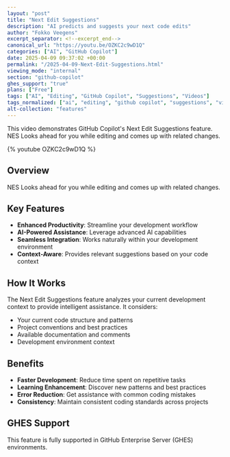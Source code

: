 ```yaml
---
layout: "post"
title: "Next Edit Suggestions"
description: "AI predicts and suggests your next code edits"
author: "Fokko Veegens"
excerpt_separator: <!--excerpt_end-->
canonical_url: "https://youtu.be/OZKC2c9wD1Q"
categories: ["AI", "GitHub Copilot"]
date: 2025-04-09 09:37:02 +00:00
permalink: "/2025-04-09-Next-Edit-Suggestions.html"
viewing_mode: "internal"
section: "github-copilot"
ghes_support: "true"
plans: ["Free"]
tags: ["AI", "Editing", "GitHub Copilot", "Suggestions", "Videos"]
tags_normalized: ["ai", "editing", "github copilot", "suggestions", "videos"]
alt-collection: "features"
---
```


This video demonstrates GitHub Copilot's Next Edit Suggestions feature. NES Looks ahead for you while editing and comes up with related changes.<!--excerpt_end-->

{% youtube OZKC2c9wD1Q %}

## Overview

NES Looks ahead for you while editing and comes up with related changes.

## Key Features

- **Enhanced Productivity**: Streamline your development workflow
- **AI-Powered Assistance**: Leverage advanced AI capabilities
- **Seamless Integration**: Works naturally within your development environment
- **Context-Aware**: Provides relevant suggestions based on your code context

## How It Works

The Next Edit Suggestions feature analyzes your current development context to provide intelligent assistance. It considers:

- Your current code structure and patterns
- Project conventions and best practices
- Available documentation and comments
- Development environment context

## Benefits

- **Faster Development**: Reduce time spent on repetitive tasks
- **Learning Enhancement**: Discover new patterns and best practices
- **Error Reduction**: Get assistance with common coding mistakes
- **Consistency**: Maintain consistent coding standards across projects

## GHES Support

This feature is fully supported in GitHub Enterprise Server (GHES) environments.

